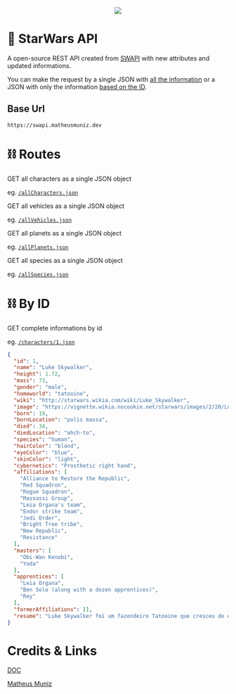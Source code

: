 <p align="center">
   <a target="_blank" href="https://matheusmunizera.github.io/swAPI/">
    <img src="https://media0.giphy.com/media/l1uguGf2RVIsTXNDO/giphy.gif"/>
  </a>
</p>

# 🌠 StarWars API 
A open-source REST API created from [SWAPI](https://swapi.dev/documentation) with new attributes and updated informations.

You can make the request by a single JSON with <a href="#chains-routes">all the information</a> or a JSON with only the information <a href="#chains-by-id">based on the ID</a>.

## Base Url
`https://swapi.matheusmuniz.dev`

# :chains: Routes
GET all characters as a single JSON object

eg. [`/allCharacters.json`](https://swapi.matheusmuniz.dev/characters.json)

GET all vehicles as a single JSON object

eg. [`/allVehicles.json`](https://swapi.matheusmuniz.dev/vehicles.json)

GET all planets as a single JSON object

eg. [`/allPlanets.json`](https://swapi.matheusmuniz.dev/planets.json)

GET all species as a single JSON object

eg. [`/allSpecies.json`](https://swapi.matheusmuniz.dev/species.json)

# :chains: By ID
GET complete informations by id

eg. [`/characters/1.json`](https://swapi-strapi.herokuapp.com/api/character/1)
```json
{
  "id": 1,
  "name": "Luke Skywalker",
  "height": 1.72,
  "mass": 73,
  "gender": "male",
  "homeworld": "tatooine",
  "wiki": "http://starwars.wikia.com/wiki/Luke_Skywalker",
  "image": "https://vignette.wikia.nocookie.net/starwars/images/2/20/LukeTLJ.jpg",
  "born": 19,
  "bornLocation": "polis massa",
  "died": 34,
  "diedLocation": "ahch-to",
  "species": "human",
  "hairColor": "blond",
  "eyeColor": "blue",
  "skinColor": "light",
  "cybernetics": "Prosthetic right hand",
  "affiliations": [
    "Alliance to Restore the Republic",
    "Red Squadron",
    "Rogue Squadron",
    "Massassi Group",
    "Leia Organa's team",
    "Endor strike team",
    "Jedi Order",
    "Bright Tree tribe",
    "New Republic",
    "Resistance"
  ],
  "masters": [
    "Obi-Wan Kenobi",
    "Yoda"
  ],
  "apprentices": [
    "Leia Organa",
    "Ben Solo (along with a dozen apprentices)",
    "Rey"
  ],
  "formerAffiliations": [],
  "resume": "Luke Skywalker foi um fazendeiro Tatooine que cresceu de origens humildes para se tornar um dos maiores Jedi que a galáxia já conheceu. Junto com seus amigos Princesa Leia e Han Solo, Luke lutou contra o malvado Império, descobriu a verdade sobre sua linhagem e acabou com a tirania dos Sith. Uma geração depois, a localização do famoso mestre Jedi foi um dos maiores mistérios da galáxia. Assombrado pela queda de Ben Solo para o mal e convencido de que os Jedi tinham que acabar, Luke buscou o exílio em um mundo distante, ignorando os pedidos de ajuda da galáxia. Mas sua solidão seria interrompida - e Luke Skywalker tinha um papel final e importante a desempenhar na luta entre o bem e o mal."
}
```


# Credits & Links

[DOC](https://swapi.matheusmuniz.dev)

[Matheus Muniz](https://matheusmuniz.dev)



